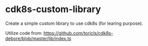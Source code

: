 # cdk8s-custom-library
Create a simple custom library to use cdk8s (for learing purpose).

Utilize code from: https://github.com/toricls/cdk8s-debore/blob/master/lib/index.ts
